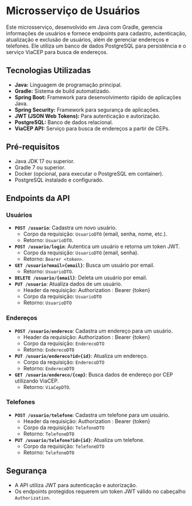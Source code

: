 # Microsserviço de Usuários

Este microsserviço, desenvolvido em Java com Gradle, gerencia informações de usuários e fornece endpoints para cadastro, autenticação, atualização e exclusão de usuários, além de gerenciar endereços e telefones. Ele utiliza um banco de dados PostgreSQL para persistência e o serviço ViaCEP para busca de endereços.

## Tecnologias Utilizadas

* **Java:** Linguagem de programação principal.
* **Gradle:** Sistema de build automatizado.
* **Spring Boot:** Framework para desenvolvimento rápido de aplicações Java.
* **Spring Security:** Framework para segurança de aplicações.
* **JWT (JSON Web Tokens):** Para autenticação e autorização.
* **PostgreSQL:** Banco de dados relacional.
* **ViaCEP API:** Serviço para busca de endereços a partir de CEPs.

## Pré-requisitos

* Java JDK 17 ou superior.
* Gradle 7 ou superior.
* Docker (opcional, para executar o PostgreSQL em container).
* PostgreSQL instalado e configurado.

## Endpoints da API

### Usuários

* **`POST /usuario`**: Cadastra um novo usuário.
    * Corpo da requisição: `UsuarioDTO` (email, senha, nome, etc.).
    * Retorno: `UsuarioDTO`.
* **`POST /usuario/login`**: Autentica um usuário e retorna um token JWT.
    * Corpo da requisição: `UsuarioDTO` (email, senha).
    * Retorno: `Bearer <token>`.
* **`GET /usuario?email={email}`**: Busca um usuário por email.
    * Retorno: `UsuarioDTO`.
* **`DELETE /usuario/{email}`**: Deleta um usuário por email.
* **`PUT /usuario`**: Atualiza dados de um usuário.
    * Header da requisição: Authorization : Bearer {token}
    * Corpo da requisição: `UsuarioDTO`
    * Retorno: `UsuarioDTO`

### Endereços

* **`POST /usuario/endereco`**: Cadastra um endereço para um usuário.
    * Header da requisição: Authorization : Bearer {token}
    * Corpo da requisição: `EnderecoDTO`
    * Retorno: `EnderecoDTO`
* **`PUT /usuario/endereco?id={id}`**: Atualiza um endereço.
    * Corpo da requisição: `EnderecoDTO`
    * Retorno: `EnderecoDTO`
* **`GET /usuario/endereco/{cep}`**: Busca dados de endereço por CEP utilizando ViaCEP.
    * Retorno: `ViaCepDTO`.

### Telefones

* **`POST /usuario/telefone`**: Cadastra um telefone para um usuário.
    * Header da requisição: Authorization : Bearer {token}
    * Corpo da requisição: `TelefoneDTO`
    * Retorno: `TelefoneDTO`
* **`PUT /usuario/telefone?id={id}`**: Atualiza um telefone.
    * Corpo da requisição: `TelefoneDTO`
    * Retorno: `TelefoneDTO`

## Segurança

* A API utiliza JWT para autenticação e autorização.
* Os endpoints protegidos requerem um token JWT válido no cabeçalho `Authorization`.
